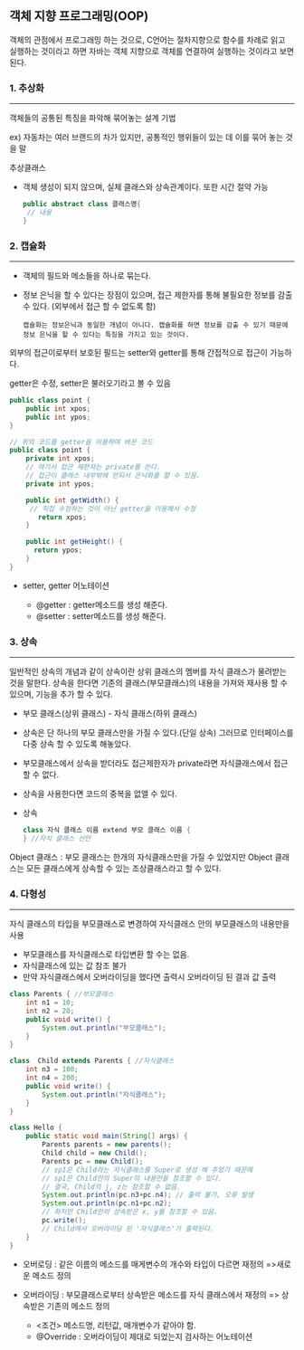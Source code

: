 ## 객체 지향 프로그래밍(OOP)

객체의 관점에서 프로그래밍 하는 것으로, C언어는 절차지향으로 함수를 차례로 읽고 실행하는 것이라고 하면 자바는 객체 지향으로 객체를 연결하여 실행하는 것이라고 보면 된다.



### 1. 추상화

*******************

객체들의 공통된 특징을 파악해 묶어놓는 설계 기법

ex) 자동차는 여러 브랜드의 차가 있지만, 공통적인 행위들이 있는 데 이를 묶어 놓는 것을 말

추상클래스 

- 객체 생성이 되지 않으며, 실체 클래스와 상속관계이다. 또한 시간 절약 가능

  ```java
  public abstract class 클래스명{
   // 내용   
  }
  ```



### 2. 캡슐화

*************

- 객체의 필드와 메소들을 하나로 묶는다.

- 정보 은닉을 할 수 있다는 장점이 있으며, 접근 제한자를 통해 불필요한 정보를 감출수 있다. (외부에서 접근 할 수 없도록 함)

  ```
  캡슐화는 정보은닉과 동일한 개념이 아니다. 캡슐화를 하면 정보를 감출 수 있기 때문에 정보 은닉을 할 수 있다는 특징을 가지고 있는 것이다.
  ```

외부의 접근이로부터 보호된 필드는 setter와 getter를 통해 간접적으로 접근이 가능하다.

getter은 수정,  setter은 불러오기라고 볼 수 있음

```java
public class point {
	public int xpos;
	public int ypos;
}

// 위의 코드를 getter을 이용하여 바꾼 코드 
public class point {
	private int xpos;
	// 여기서 접근 제한자는 private를 쓴다.
	// 접근이 클래스 내부밖에 안되서 은닉화를 할 수 있음.
	private int ypos;

	public int getWidth() {
  	 // 직접 수정하는 것이 아닌 getter을 이용해서 수정
	   return xpos;
	}

	public int getHeight() {
 	  return ypos;
	}
}
```

- setter, getter 어노테이션 

  - @getter : getter메소드를 생성 해준다.
  - @setter : setter메소드를 생성 해준다.



### 3. 상속

**************

일반적인 상속의 개념과 같이 상속이란 상위 클래스의 멤버를 자식 클래스가 물려받는 것을 말한다. 상속을 한다면 기존의 클래스(부모클래스)의 내용을 가져와 재사용 할 수 있으며, 기능을 추가 할 수 있다.

- 부모 클래스(상위 클래스) - 자식 클래스(하위 클래스)

- 상속은 단 하나의 부모 클래스만을 가질 수 있다.(단일 상속) 그러므로 인터페이스를 다중 상속 할 수 있도록 해놓았다.

- 부모클래스에서 상속을 받더라도 접근제한자가 private라면 자식클래스에서 접근할 수 없다.

- 상속을 사용한다면 코드의 중복을 없앨 수 있다.

- 상속

  ```java
  class 자식 클래스 이름 extend 부모 클래스 이름 {
  } //자식 클래스 선언
  ```

Object 클래스 : 부모 클래스는 한개의 자식클래스만을 가질 수 있었지만  Object 클래스는 모든 클래스에게 상속할 수 있는 조상클래스라고 할 수 있다.



### 4. 다형성

********

자식 클래스의 타입을 부모클래스로 변경하여 자식클래스 안의 부모클래스의 내용만을 사용

- 부모클래스를 자식클래스로 타입변환 할 수는 없음.
- 자식클래스에 있는 값 참조 불가
- 만약 자식클래스에서 오버라이딩을 했다면 출력시 오버라이딩 된 결과 값 출력

```java
class Parents { //부모클래스
    int n1 = 10;
    int n2 = 20;
    public void write() {
        System.out.println("부모클래스");
    }
}

class  Child extends Parents { //자식클래스
    int n3 = 100;
    int n4 = 200;
    public void write() {
        System.out.println("자식클래스");
    }
}

class Hello {
    public static void main(String[] args) {
        Parents parents = new parents();
        Child child = new Child();
        Parents pc = new Child();
        // sp1은 Child라는 자식클래스를 Super로 생성 해 주었기 때문에
        // sp1은 Child안의 Super의 내용만을 참조할 수 있다.
        // 결국, Child의 j, z는 참조할 수 없음.
        System.out.println(pc.n3+pc.n4); // 출력 불가, 오류 발생
        System.out.println(pc.n1+pc.n2);
        // 하지만 Child안의 상속받은 x, y를 참조할 수 있음.
        pc.write();
        // Child에서 오버라이딩 된 '자식클래스'가 출력된다.
    }
}
```

- 오버로딩 : 같은 이름의 메소드를 매게변수의 개수와 타입이 다르면 재정의  =>새로운 메소드 정의

- 오버라이딩 : 부모클래스로부터 상속받은 메소드를 자식 클래스에서 재정의 => 상속받은 기존의 메소드 정의       
  - <조건> 메소드명, 리턴값, 매개변수가 같아야 함.
  - @Override : 오버라이딩이 제대로 되었는지 검사하는 어노테이션 